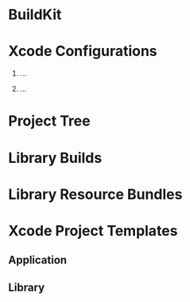 BuildKit
========


Xcode Configurations
====================

1. ...

2. ...
  
Project Tree
============


Library Builds
==============


Library Resource Bundles
========================


Xcode Project Templates
=======================

Application
-----------


Library
-------
